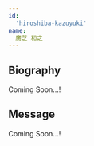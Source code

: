 ```yaml
---
id:
  'hiroshiba-kazuyuki'
name:
  廣芝 和之
---
```


## Biography
Coming Soon...!

## Message
Coming Soon...!

